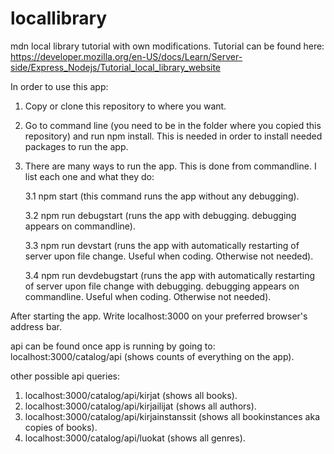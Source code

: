# locallibrary
mdn local library tutorial with own modifications. Tutorial can be found here: https://developer.mozilla.org/en-US/docs/Learn/Server-side/Express_Nodejs/Tutorial_local_library_website

In order to use this app:
1. Copy or clone this repository to where you want.
2. Go to command line (you need to be in the folder where you copied this repository) and run npm install. This is needed in order to install needed packages to run the app.
3. There are many ways to run the app. This is done from commandline. I list each one and what they do:
  
      3.1 npm start  (this command runs the app without any debugging).
  
      3.2 npm run debugstart  (runs the app with debugging. debugging appears on commandline).
  
      3.3 npm run devstart  (runs the app with automatically restarting of server upon file change. Useful when coding. Otherwise not needed).
  
      3.4 npm run devdebugstart  (runs the app with automatically restarting of server upon file change with debugging. debugging appears on commandline. Useful when coding. Otherwise not needed).

After starting the app. Write localhost:3000 on your preferred browser's address bar.

api can be found once app is running by going to: localhost:3000/catalog/api   (shows counts of everything on the app).

other possible api queries:
1. localhost:3000/catalog/api/kirjat (shows all books).
2. localhost:3000/catalog/api/kirjailijat (shows all authors).
3. localhost:3000/catalog/api/kirjainstanssit (shows all bookinstances aka copies of books).
4. localhost:3000/catalog/api/luokat (shows all genres).
